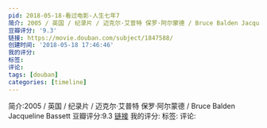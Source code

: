 ```yaml
---
pid: 2018-05-18-看过电影-人生七年7
简介: 2005 / 英国 / 纪录片 / 迈克尔·艾普特 保罗·阿尔蒙德 / Bruce Balden Jacqueline Bassett
豆瓣评分: '9.3'
链接: https://movie.douban.com/subject/1847588/
创建时间: '2018-05-18 17:46:46'
我的评分:
标签:
评论:
tags: [douban]
categories: [timeline]
---
```

简介:2005 / 英国 / 纪录片 / 迈克尔·艾普特 保罗·阿尔蒙德 / Bruce Balden Jacqueline Bassett
豆瓣评分:9.3
[链接](https://movie.douban.com/subject/1847588/)
我的评分:
标签:
评论:
